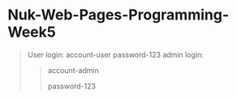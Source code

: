# Nuk-Web-Pages-Programming-Week5
>User login:
>account-user
>password-123
>admin login:
>>account-admin
>>
>>password-123
>

